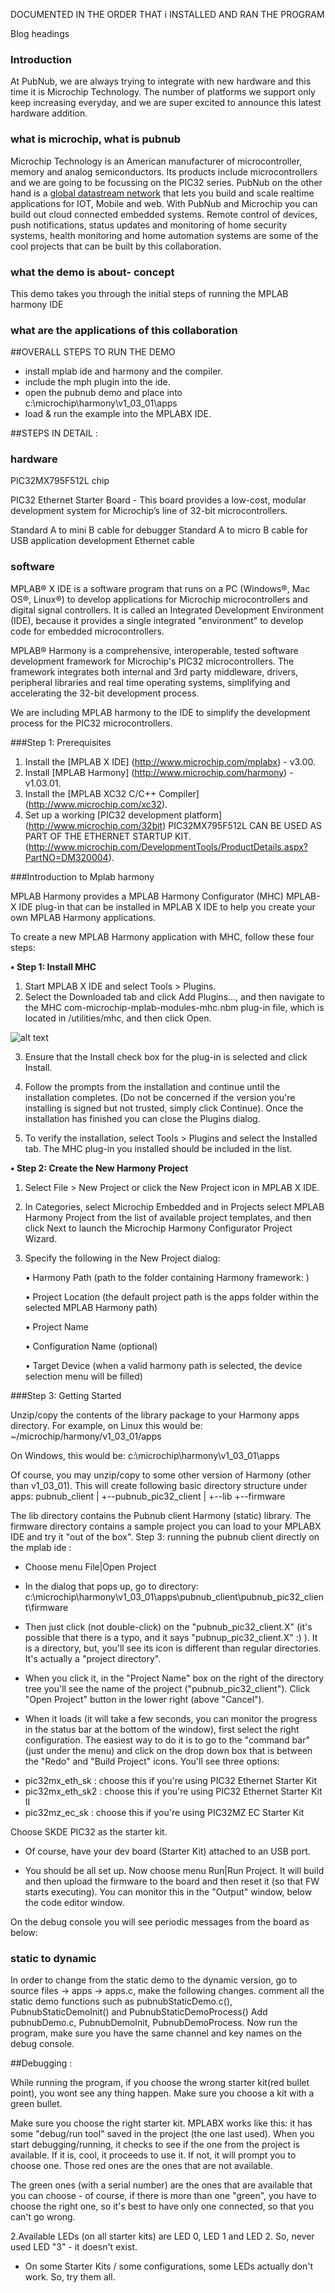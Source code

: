 DOCUMENTED IN THE ORDER THAT i INSTALLED AND RAN THE PROGRAM

Blog headings

### Introduction

At PubNub, we are always trying to integrate with new hardware and this time it is Microchip Technology. The number of platforms we support only keep increasing everyday, and we are super excited to announce this latest hardware addition.   


### what is microchip, what is pubnub

Microchip Technology is an American manufacturer of microcontroller, memory and analog semiconductors. Its products include microcontrollers and we are going to be focussing on the PIC32 series. PubNub on the other hand is a [global datastream network](http://www.pubnub.com) that lets you build and scale realtime applications for IOT, Mobile and web. With PubNub and Microchip you can build out cloud connected embedded systems. Remote control of devices, push notifications, status updates and monitoring of home security systems, health monitoring and home automation systems are some of the cool projects that can be built by this collaboration.

### what the demo is about- concept

This demo takes you through the initial steps of running the MPLAB harmony IDE
### what are the applications of this collaboration

##OVERALL STEPS TO RUN THE DEMO

* install mplab ide and harmony and the compiler.
* include the mph plugin into the ide.
* open the pubnub demo and place into c:\microchip\harmony\v1_03_01\apps
* load & run the example into the MPLABX IDE.

##STEPS IN DETAIL : 

### hardware
PIC32MX795F512L chip 

PIC32 Ethernet Starter Board - This board provides a low-cost, modular development system for Microchip’s line of 32-bit microcontrollers.

Standard A to mini B cable for debugger
Standard A to micro B cable for USB application development
Ethernet cable
### software 


MPLAB® X IDE is a software program that runs on a PC (Windows®, Mac OS®, Linux®) to develop applications for Microchip microcontrollers and digital signal controllers. It is called an Integrated Development Environment (IDE), because it provides a single integrated "environment" to develop code for embedded microcontrollers. 

MPLAB® Harmony is a comprehensive, interoperable, tested software development framework for Microchip's PIC32 microcontrollers. The framework integrates both internal and 3rd party middleware, drivers, peripheral libraries and real time operating systems, simplifying and accelerating the 32-bit development process.

We are including MPLAB harmony to the IDE to simplify the development process for the PIC32 microcontrollers.


###Step 1: Prerequisites

1. Install the [MPLAB X IDE] (http://www.microchip.com/mplabx) - v3.00.
2. Install [MPLAB Harmony] (http://www.microchip.com/harmony) - v1.03.01.
3. Install the [MPLAB XC32 C/C++ Compiler] (http://www.microchip.com/xc32).
4. Set up a working [PIC32 development platform] (http://www.microchip.com/32bit) PIC32MX795F512L CAN BE USED AS PART OF THE ETHERNET STARTUP KIT. (http://www.microchip.com/DevelopmentTools/ProductDetails.aspx?PartNO=DM320004).
 



###Introduction to Mplab harmony


MPLAB Harmony provides a MPLAB Harmony Configurator (MHC) MPLAB-X IDE plug-in that can be installed in MPLAB X IDE to help you create your own MPLAB Harmony applications.

To create a new MPLAB Harmony application with MHC, follow these four steps:

**• Step 1: Install MHC**

1. Start MPLAB X IDE and select Tools > Plugins.
2. Select the Downloaded tab and click Add Plugins..., and then navigate to the MHC com-microchip-mplab-modules-mhc.nbm plug-in file, which is located in <install-dir>/utilities/mhc, and then click Open.

![alt text](../images/step12.png)


3. Ensure that the Install check box for the plug-in is selected and click Install.

4. Follow the prompts from the installation and continue until the installation completes. (Do not be concerned if the version you're installing is signed but not trusted, simply click Continue). Once the installation has finished you can close the Plugins dialog.
5. To verify the installation, select Tools > Plugins and select the Installed tab. The MHC plug-in you installed should be included in the list.

**• Step 2: Create the New Harmony Project**


1. Select File > New Project or click the New Project icon in MPLAB X IDE.

2. In Categories, select Microchip Embedded and in Projects select MPLAB Harmony Project from the list of available project templates, and then click Next to launch the Microchip Harmony Configurator Project Wizard.

3. Specify the following in the New Project dialog:

	• Harmony Path (path to the folder containing Harmony framework: <install-dir>)

	• Project Location (the default project path is the apps folder within the selected MPLAB 	Harmony path)

	• Project Name

	• Configuration Name (optional)

	• Target Device (when a valid harmony path is selected, the device selection menu will be 	filled)




###Step 3: Getting Started 

Unzip/copy the contents of the library package to your Harmony apps directory. For example, on Linux this would be:
~/microchip/harmony/v1_03_01/apps


On Windows, this would be:
c:\microchip\harmony\v1_03_01\apps


Of course, you may unzip/copy to some other version of Harmony (other than v1_03_01).
This will create following basic directory structure under apps:
pubnub_client
    |
    +--pubnub_pic32_client
        |
        +--lib
        +--firmware


The lib directory contains the Pubnub client Harmony (static) library. The firmware directory contains a sample project you can load to your MPLABX IDE and try it "out of the box".
Step 3: running the pubnub client directly on the mplab ide  : 
- Choose menu File|Open Project

- In the dialog that pops up, go to directory: c:\microchip\harmony\v1_03_01\apps\pubnub_client\pubnub_pic32_client\firmware

- Then just click (not double-click) on the "pubnub_pic32_client.X" (it's possible that there is a typo, and it says "pubnup_pic32_client.X" :) ). It is a directory, but, you'll see its icon is different than regular directories. It's actually a "project directory".

- When you click it, in the "Project Name" box on the right of the directory tree you'll see the name of the project ("pubnub_pic32_client"). Click "Open Project" button in the lower right (above "Cancel").

- When it loads (it will take a few seconds, you can monitor the progress in the status bar at the bottom of the window), first select the right configuration. The easiest way to do it is to go to the "command bar" (just under the menu) and click on the drop down box that is between the "Redo" and "Build Project" icons. You'll see three options:

* pic32mx_eth_sk : choose this if you're using PIC32 Ethernet Starter Kit
* pic32mx_eth_sk2 : choose this if you're using PIC32 Ethernet Starter Kit II
* pic32mz_ec_sk : choose this if you're using PIC32MZ EC Starter Kit



Choose SKDE PIC32 as the starter kit.
- Of course, have your dev board (Starter Kit) attached to an USB port.

- You should be all set up. Now choose menu Run|Run Project. It will build and then upload the firmware to the board and then reset it (so that FW starts executing). You can monitor this in the "Output" window, below the code editor window.

On the debug console you will see periodic messages from the board as below: 

### static to dynamic
In order to change from the static demo to the dynamic version, go to source files -> apps -> apps.c, make the following changes.
comment all the static demo functions such as pubnubStaticDemo.c(), PubnubStaticDemoInit() and PubnubStaticDemoProcess()
Add pubnubDemo.c, PubnubDemoInit, PubnubDemoProcess.
Now run the program, make sure you have the same channel and key names on the debug console. 


##Debugging : 

While running the program, if you choose the wrong starter kit(red bullet point), you wont see any thing happen. Make sure you choose a kit with a green bullet. 



Make sure you choose the right starter kit. 
MPLABX works like this: it has some "debug/run tool" saved in the project (the one last used). When you start debugging/running, it checks to see if the one from the project is available. If it is, cool, it proceeds to use it. If not, it will prompt you to choose one. Those red ones are the ones that are not available. 

The green ones (with a serial number) are the ones that are available that you can choose - of course, if there is more than one "green", you have to choose the right one, so it's best to have only one connected, so that you can't go wrong.

2.Available LEDs (on all starter kits) are LED 0, LED 1 and LED 2. So, never used LED "3" - it doesn't exist.
- On some Starter Kits / some configurations, some LEDs actually don't work. So, try them all.












